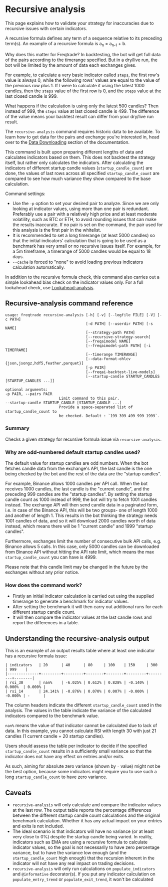 # Recursive analysis

This page explains how to validate your strategy for inaccuracies due to recursive issues with certain indicators.

A recursive formula defines any term of a sequence relative to its preceding term(s). An example of a recursive formula is a<sub>n</sub> = a<sub>n-1</sub> + b.

Why does this matter for Freqtrade? In backtesting, the bot will get full data of the pairs according to the timerange specified. But in a dry/live run, the bot will be limited by the amount of data each exchanges gives.

For example, to calculate a very basic indicator called `steps`, the first row's value is always 0, while the following rows' values are equal to the value of the previous row plus 1. If I were to calculate it using the latest 1000 candles, then the `steps` value of the first row is 0, and the `steps` value at the last closed candle is 999.

What happens if the calculation is using only the latest 500 candles? Then instead of 999, the `steps` value at last closed candle is 499. The difference of the value means your backtest result can differ from your dry/live run result.

The `recursive-analysis` command requires historic data to be available. To learn how to get data for the pairs and exchange you're interested in,
head over to the [Data Downloading](data-download.md) section of the documentation.

This command is built upon preparing different lengths of data and calculates indicators based on them.
This does not backtest the strategy itself, but rather only calculates the indicators. After calculating the indicators of different startup candle values (`startup_candle_count`) are done, the values of last rows across all specified `startup_candle_count` are compared to see how much variance they show compared to the base calculation.

Command settings:

- Use the `-p` option to set your desired pair to analyze. Since we are only looking at indicator values, using more than one pair is redundant. Preferably use a pair with a relatively high price and at least moderate volatility, such as BTC or ETH, to avoid rounding issues that can make the results inaccurate. If no pair is set on the command, the pair used for this analysis is the first pair in the whitelist.
- It is recommended to set a long timerange (at least 5000 candles) so that the initial indicators' calculation that is going to be used as a benchmark has very small or no recursive issues itself. For example, for a 5m timeframe, a timerange of 5000 candles would be equal to 18 days.
- `--cache` is forced to "none" to avoid loading previous indicators calculation automatically.

In addition to the recursive formula check, this command also carries out a simple lookahead bias check on the indicator values only. For a full lookahead check, use [Lookahead-analysis](lookahead-analysis.md).

## Recursive-analysis command reference

```
usage: freqtrade recursive-analysis [-h] [-v] [--logfile FILE] [-V] [-c PATH]
                                    [-d PATH] [--userdir PATH] [-s NAME]
                                    [--strategy-path PATH]
                                    [--recursive-strategy-search]
                                    [--freqaimodel NAME]
                                    [--freqaimodel-path PATH] [-i TIMEFRAME]
                                    [--timerange TIMERANGE]
                                    [--data-format-ohlcv {json,jsongz,hdf5,feather,parquet}]
                                    [-p PAIR]
                                    [--freqai-backtest-live-models]
                                    [--startup-candle STARTUP_CANDLES [STARTUP_CANDLES ...]]

optional arguments:
-p PAIR, --pairs PAIR
                        Limit command to this pair.
--startup-candle STARTUP_CANDLE [STARTUP_CANDLE ...]
                        Provide a space-separated list of startup_candle_count to
                        be checked. Default : `199 399 499 999 1999`.
```

### Summary

Checks a given strategy for recursive formula issue via `recursive-analysis`.

### Why are odd-numbered default startup candles used?

The default value for startup candles are odd numbers. When the bot fetches candle data from the exchange's API, the last candle is the one being checked by the bot and the rest of the data are the "startup candles".

For example, Binance allows 1000 candles per API call. When the bot receives 1000 candles, the last candle is the "current candle", and the preceding 999 candles are the "startup candles". By setting the startup candle count as 1000 instead of 999, the bot will try to fetch 1001 candles instead. The exchange API will then send candle data in a paginated form, i.e. in case of the Binance API, this will be two groups- one of length 1000 and another of length 1. This results in the bot thinking the strategy needs 1001 candles of data, and so it will download 2000 candles worth of data instead, which means there will be 1 "current candle" and 1999 "startup candles".

Furthermore, exchanges limit the number of consecutive bulk API calls, e.g. Binance allows 5 calls. In this case, only 5000 candles can be downloaded from Binance API without hitting the API rate limit, which means the max `startup_candle_count` you can have is 4999.

Please note that this candle limit may be changed in the future by the exchanges without any prior notice.

### How does the command work?

- Firstly an initial indicator calculation is carried out using the supplied timerange to generate a benchmark for indicator values.
- After setting the benchmark it will then carry out additional runs for each different startup candle count.
- It will then compare the indicator values at the last candle rows and report the differences in a table.

## Understanding the recursive-analysis output

This is an example of an output results table where at least one indicator has a recursive formula issue:

```
| indicators   | 20      | 40      | 80     | 100    | 150     | 300     | 999    |
|--------------+---------+---------+--------+--------+---------+---------+--------|
| rsi_30       | nan%    | -6.025% | 0.612% | 0.828% | -0.140% | 0.000%  | 0.000% |
| rsi_14       | 24.141% | -0.876% | 0.070% | 0.007% | -0.000% | -0.000% | -      |
```

The column headers indicate the different `startup_candle_count` used in the analysis. The values in the table indicate the variance of the calculated indicators compared to the benchmark value.

`nan%` means the value of that indicator cannot be calculated due to lack of data. In this example, you cannot calculate RSI with length 30 with just 21 candles (1 current candle + 20 startup candles).

Users should assess the table per indicator to decide if the specified `startup_candle_count` results in a sufficiently small variance so that the indicator does not have any effect on entries and/or exits.

As such, aiming for absolute zero variance (shown by `-` value) might not be the best option, because some indicators might require you to use such a long `startup_candle_count` to have zero variance.

## Caveats

- `recursive-analysis` will only calculate and compare the indicator values at the last row. The output table reports the percentage differences between the different startup candle count calculations and the original benchmark calculation. Whether it has any actual impact on your entries and exits is not included.
- The ideal scenario is that indicators will have no variance (or at least very close to 0%) despite the startup candle being varied. In reality, indicators such as EMA are using a recursive formula to calculate indicator values, so the goal is not necessarily to have zero percentage variance, but to have the variance low enough (and the `startup_candle_count` high enough) that the recursion inherent in the indicator will not have any real impact on trading decisions.
- `recursive-analysis` will only run calculations on `populate_indicators` and `@informative` decorator(s). If you put any indicator calculation on `populate_entry_trend` or `populate_exit_trend`, it won't be calculated
